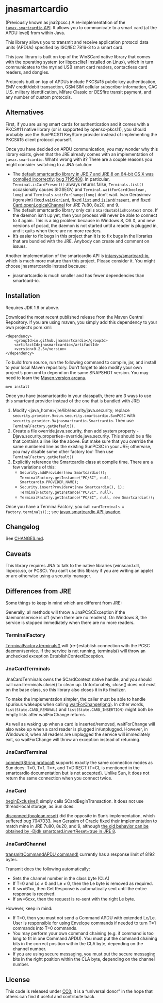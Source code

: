 jnasmartcardio
===
(Previously known as jna2pcsc.) A re-implementation of the [`javax.smartcardio` API](http://docs.oracle.com/javase/7/docs/jre/api/security/smartcardio/spec/). It allows you to communicate to a smart card (at the APDU level) from within Java.

This library allows you to transmit and receive application protocol data units (APDUs) specified by ISO/IEC 7816-3 to a smart card.

This java library is built on top of the WinSCard native library that comes with the operating system (or libpcsclite1 installed on Linux), which in turn communicates to the myriad USB smart card readers, contactless card readers, and dongles.

Protocols built on top of APDUs include PKCS#15 public key authentication, EMV credit/debit transaction, GSM SIM cellular subscriber information, CAC U.S. military identification, Mifare Classic or DESfire transit payment, and any number of custom protocols.

Alternatives
---

First, if you are using smart cards for authentication and it comes with a PKCS#11 native library (or is supported by opensc-pkcs11), you should probably use the SunPKCS11 KeyStore provider instead of implementing the PKCS#15 client protocol yourself.

Once you have decided on APDU communication, you may wonder why this library exists, given that the JRE already comes with an implementation of `javax.smartcardio`. What’s wrong with it? There are a couple reasons you might consider switching to a JNA solution:

* The [default smartcardio library in JRE 7 and JRE 8 on 64-bit OS X was compiled incorrectly](http://ludovicrousseau.blogspot.com/2013/03/oracle-javaxsmartcardio-failures.html); [bug 7195480](http://bugs.java.com/bugdatabase/view_bug.do?bug_id=7195480). In particular, `Terminal.isCardPresent()` always returns false, `Terminals.list()` occasionally causes SIGSEGV, and `Terminal.waitForCard(boolean, long)` and `Terminals.waitForChange(long)` don’t wait. Ivan Gerasimov (igerasim) [fixed `waitForCard`](http://mail.openjdk.java.net/pipermail/security-dev/2014-May/010498.html), [fixed `list` and `isCardPresent`](http://mail.openjdk.java.net/pipermail/security-dev/2014-May/010515.html), and [fixed Card.openLogicalChannel](http://mail.openjdk.java.net/pipermail/security-dev/2014-June/010695.html) for JRE 7u80, 8u20, and 9.
* The default smartcardio library only calls `SCardEstablishContext` once. If the daemon isn’t up yet, then your process will never be able to connect to it again. This is a big problem because in Windows 8, OS X, and new versions of pcscd, the daemon is not started until a reader is plugged in, and it quits when there are no more readers.
* It’s easier to fix bugs in this project than it is to fix bugs in the libraries that are bundled with the JRE. Anybody can create and comment on issues.

Another implementation of the smartcardio API is [intarsys/smartcard-io](https://github.com/intarsys/smartcard-io), which is much more mature than this project. Please consider it. You might choose jnasmartcardio instead because:

* jnasmartcardio is much smaller and has fewer dependencies than smartcard-io.

Installation
---

Requires JDK 1.6 or above.

Download the most recent published release from the Maven Central Repository. If you are using maven, you simply add this dependency to your own project’s pom.xml:

	<dependency>
		<groupId>io.github.jnasmartcardio</groupId>
		<artifactId>jnasmartcardio</artifactId>
		<version>0.2.5</version>
	</dependency>

To build from source, run the following command to compile, jar, and install to your local Maven repository. Don’t forget to also modify your own project’s pom.xml to depend on the same SNAPSHOT version. You may need to learn the [Maven version arcana](http://docs.codehaus.org/display/MAVEN/Dependency+Mediation+and+Conflict+Resolution).

    mvn install

Once you have jnasmartcardio in your classpath, there are 3 ways to use this smartcard provider instead of the one that is bundled with JRE:

1. Modify &lt;java_home&gt;/jre/lib/security/java.security; replace `security.provider.9=sun.security.smartcardio.SunPCSC` with `security.provider.9=jnasmartcardio.Smartcardio`. Then use `TerminalFactory.getDefault()`.
2. Create a file override.java.security, then add system property -Djava.security.properties=override.java.security. This should be a file that contains a line like the above. But make sure that you override the same numbered line as the existing SunPCSC in your JRE; otherwise, you may disable some other factory too! Then use `TerminalFactory.getDefault()`
3. Explicitly reference the Smartcardio class at compile time. There are a few variations of this:
    * `Security.addProvider(new Smartcardio());` `TerminalFactory.getInstance("PC/SC", null, Smartcardio.PROVIDER_NAME);`
    * `Security.insertProviderAt(new Smartcardio(), 1);` `TerminalFactory.getInstance("PC/SC", null);`
    * `TerminalFactory.getInstance("PC/SC", null, new Smartcardio());`

Once you have a TerminalFactory, you call `cardTerminals = factory.terminals();`; see [javax.smartcardio API javadoc](http://docs.oracle.com/javase/7/docs/jre/api/security/smartcardio/spec/javax/smartcardio/package-summary.html).

Changelog
---
See [CHANGES.md](CHANGES.md).

Caveats
---
This library requires JNA to talk to the native libraries (winscard.dll, libpcsc.so, or PCSC). You can’t use this library if you are writing an applet or are otherwise using a security manager.

Differences from JRE
---
Some things to keep in mind which are different from JRE:

Generally, all methods will throw a JnaPCSCException if the daemon/service is off (when there are no readers). On Windows 8, the service is stopped immediately when there are no more readers.

### TerminalFactory

[TerminalFactory.terminals()](http://docs.oracle.com/javase/7/docs/jre/api/security/smartcardio/spec/javax/smartcardio/TerminalFactory.html#terminals%28%29) will (re-)establish connection with the PCSC daemon/service. If the service is not running, terminals() will throw an unchecked exception EstablishContextException.

### JnaCardTerminals

JnaCardTerminals owns the SCardContext native handle, and you should call cardTerminals.close() to clean up. Unfortunately, close() does not exist on the base class, so this library also closes it in its finalizer.

To make the implementation simpler, the caller must be able to handle spurious wakeups when calling [waitForChange(long)](http://docs.oracle.com/javase/7/docs/jre/api/security/smartcardio/spec/javax/smartcardio/CardTerminals.html#waitForChange%28long%29). In other words, `list(State.CARD_REMOVAL)` and `list(State.CARD_INSERTION)` might both be empty lists after waitForChange returns.

As well as waking up when a card is inserted/removed, waitForChange will also wake up when a card reader is plugged in/unplugged. However, in Windows 8, when all readers are unplugged the service will immediately exit, so waitForChange will throw an exception instead of returning.

### JnaCardTerminal

[connect(String protocol)](http://docs.oracle.com/javase/7/docs/jre/api/security/smartcardio/spec/javax/smartcardio/CardTerminal.html#connect%28java.lang.String%29) supports exactly the same connection modes as Sun does: T=0, T=1, T=*, and T=DIRECT (T=CL is mentioned in the smartcardio documentation but is not accepted). Unlike Sun, it does not return the same connection when you connect twice.

### JnaCard

[beginExclusive()](http://docs.oracle.com/javase/7/docs/jre/api/security/smartcardio/spec/javax/smartcardio/Card.html#beginExclusive%28%29) simply calls SCardBeginTransaction. It does not use thread-local storage, as Sun does.

[disconnect(boolean reset)](http://docs.oracle.com/javase/7/docs/jre/api/security/smartcardio/spec/javax/smartcardio/Card.html#disconnect%28boolean%29) did the opposite in Sun’s implementation, which suffered [bug 7047033](http://bugs.java.com/bugdatabase/view_bug.do?bug_id=7047033). Ivan Gerasim of Oracle [fixed their implementation](http://mail.openjdk.java.net/pipermail/security-dev/2014-May/010554.html) to match mine in JRE 7u80, 8u20, and 9, although [the old behavior can be obtained by -Djdk.smartcard.invertReset=true in JRE 8](http://mail.openjdk.java.net/pipermail/security-dev/2014-July/010725.html).

### JnaCardChannel

[transmit(CommandAPDU command)](http://docs.oracle.com/javase/7/docs/jre/api/security/smartcardio/spec/javax/smartcardio/CardChannel.html#transmit%28javax.smartcardio.CommandAPDU%29) currently has a response limit of 8192 bytes.

Transmit does the following automatically:

* Sets the channel number in the class byte (CLA)
* If T=0 and Lc ≠ 0 and Le ≠ 0, then the Le byte is removed as required.
* If sw=61xx, then Get Response is automatically sent until the entire response is received.
* If sw=6cxx, then the request is re-sent with the right Le byte.

However, keep in mind:

* If T=0, then you must not send a Command APDU with extended Lc/Le. User is responsible for using Envelope commands if needed to turn T=1 commands into T=0 commands.
* You may perform your own command chaining (e.g. if command is too long to fit in one Command APDU). You must put the command chaining bits in the correct position within the CLA byte, depending on the channel number.
* If you are using secure messaging, you must put the secure messaging bits in the right position within the CLA byte, depending on the channel number.

License
---
This code is released under [CC0](http://creativecommons.org/publicdomain/zero/1.0/legalcode); it is a “universal donor” in the hope that others can find it useful and contribute back.